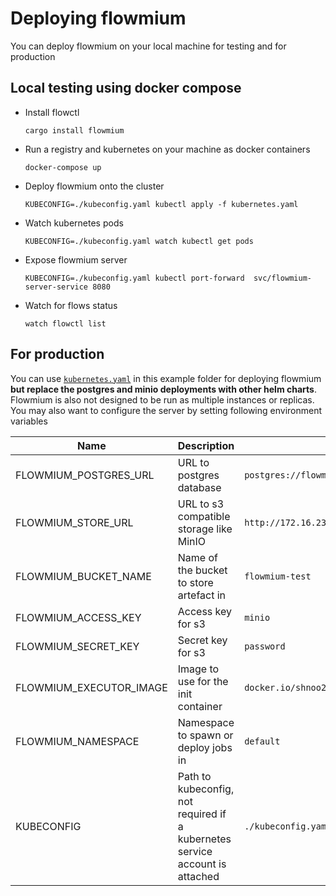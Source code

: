 # Deploying flowmium

You can deploy flowmium on your local machine for testing and for production

## Local testing using docker compose

-   Install flowctl

    ```
    cargo install flowmium
    ```

-   Run a registry and kubernetes on your machine as docker containers

    ```
    docker-compose up
    ```

-   Deploy flowmium onto the cluster

    ```
    KUBECONFIG=./kubeconfig.yaml kubectl apply -f kubernetes.yaml
    ```

-   Watch kubernetes pods

    ```
    KUBECONFIG=./kubeconfig.yaml watch kubectl get pods
    ```

-   Expose flowmium server

    ```
    KUBECONFIG=./kubeconfig.yaml kubectl port-forward  svc/flowmium-server-service 8080
    ```

-   Watch for flows status

    ```
    watch flowctl list
    ```

## For production

You can use [`kubernetes.yaml`](kubernetes.yaml) in this example folder for deploying flowmium **but replace the postgres and minio deployments with other helm charts**. Flowmium is also not designed to be run as multiple instances or replicas. You may also want to configure the server by setting following environment variables

| Name                    | Description                                                                  | Example                                           |
| ----------------------- | ---------------------------------------------------------------------------- | ------------------------------------------------- |
| FLOWMIUM_POSTGRES_URL   | URL to postgres database                                                     | `postgres://flowmium:flowmium@localhost/flowmium` |
| FLOWMIUM_STORE_URL      | URL to s3 compatible storage like MinIO                                      | `http://172.16.238.4:9000`                        |
| FLOWMIUM_BUCKET_NAME    | Name of the bucket to store artefact in                                      | `flowmium-test`                                   |
| FLOWMIUM_ACCESS_KEY     | Access key for s3                                                            | `minio`                                           |
| FLOWMIUM_SECRET_KEY     | Secret key for s3                                                            | `password`                                        |
| FLOWMIUM_EXECUTOR_IMAGE | Image to use for the init container                                          | `docker.io/shnoo28/flowmium:latest`               |
| FLOWMIUM_NAMESPACE      | Namespace to spawn or deploy jobs in                                         | `default`                                         |
| KUBECONFIG              | Path to kubeconfig, not required if a kubernetes service account is attached | `./kubeconfig.yaml`                               |
